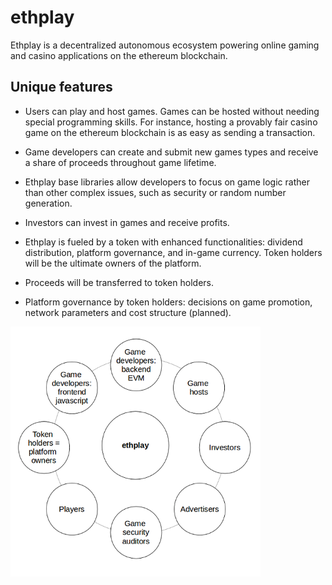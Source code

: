 # ethplay #
Ethplay is a decentralized autonomous ecosystem powering online gaming and casino applications on the ethereum blockchain.

## Unique features ##

* Users can play and host games. Games can be hosted without needing special programming skills. For instance, hosting a provably fair casino game on the ethereum blockchain is as easy as sending a transaction.

* Game developers can create and submit new games types and receive a share of proceeds throughout game lifetime.

* Ethplay base libraries allow developers to focus on game logic rather than other complex issues, such as security or random number generation.

* Investors can invest in games and receive profits.

* Ethplay is fueled by a token with enhanced functionalities: dividend distribution,  platform governance, and in-game currency. Token holders will be the ultimate owners of the platform.

* Proceeds will be transferred to token holders.

* Platform governance by token holders: decisions on game promotion, network parameters and cost structure (planned).

![overview of ethplay](https://raw.githubusercontent.com/ethplay/ethplay/master/docs/ethplay_overview.png)
